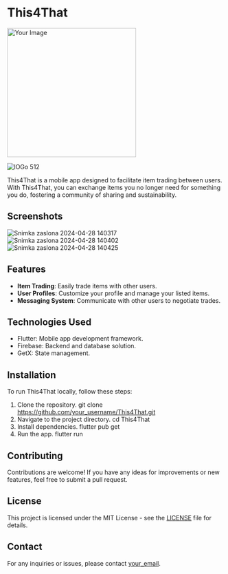 # This4That
<img src="https://github.com/KarloKrivohlavek/This_4_That/assets/131522524/4ad4da9b-58f0-4efb-a7d5-5edf3c3562a3" alt="Your Image" width="300px">

![lOGo 512](https://github.com/KarloKrivohlavek/This_4_That/assets/131522524/4ad4da9b-58f0-4efb-a7d5-5edf3c3562a3)


This4That is a mobile app designed to facilitate item trading between users. With This4That, you can exchange items you no longer need for something you do, fostering a community of sharing and sustainability.

## Screenshots


![Snimka zaslona 2024-04-28 140317](https://github.com/KarloKrivohlavek/This_4_That/assets/131522524/af2db29b-7ecf-4b65-bc2e-c1c55332a6ee)
![Snimka zaslona 2024-04-28 140402](https://github.com/KarloKrivohlavek/This_4_That/assets/131522524/c505ee40-4f39-4114-bc9c-f16f975ed721)
![Snimka zaslona 2024-04-28 140425](https://github.com/KarloKrivohlavek/This_4_That/assets/131522524/2051c914-8508-4399-a0d6-1b6254f82e4f)


## Features

- **Item Trading**: Easily trade items with other users.
- **User Profiles**: Customize your profile and manage your listed items.
- **Messaging System**: Communicate with other users to negotiate trades.

## Technologies Used

- Flutter: Mobile app development framework.
- Firebase: Backend and database solution.
- GetX: State management.

## Installation

To run This4That locally, follow these steps:

1. Clone the repository.
  git clone https://github.com/your_username/This4That.git
2. Navigate to the project directory.
  cd This4That
3. Install dependencies.
  flutter pub get
4. Run the app.
flutter run




## Contributing

Contributions are welcome! If you have any ideas for improvements or new features, feel free to submit a pull request.

## License

This project is licensed under the MIT License - see the [LICENSE](LICENSE) file for details.

## Contact

For any inquiries or issues, please contact [your_email](mailto:your_email).
